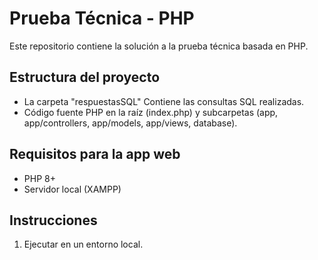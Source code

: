 # Prueba Técnica - PHP

Este repositorio contiene la solución a la prueba técnica basada en PHP.

## Estructura del proyecto

- La carpeta "respuestasSQL" Contiene las consultas SQL realizadas.
- Código fuente PHP en la raíz (index.php) y subcarpetas (app, app/controllers, app/models, app/views, database).

## Requisitos para la app web

- PHP 8+
- Servidor local (XAMPP)

## Instrucciones
1. Ejecutar en un entorno local.
